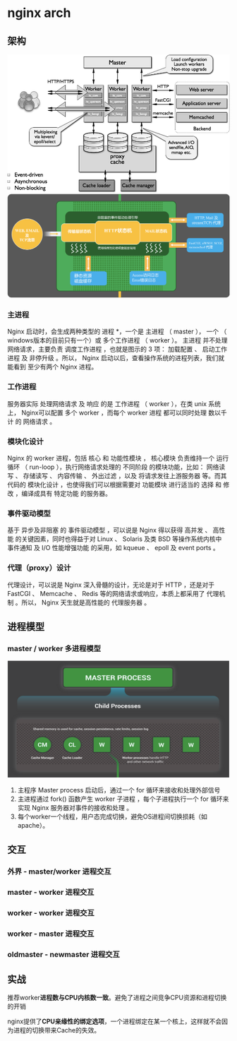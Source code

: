 # nginx arch

## 架构
![ img ](res/nginx-arch.png)
![ img ](res/nginx-inner.png)

### 主进程
Nginx 启动时，会生成两种类型的 进程 *，一个是 主进程 （ master ）， 一个 （ windows版本的目前只有一个）或 多个工作进程 （ worker ）。 主进程 并不处理网络请求，主要负责 调度工作进程 ，也就是图示的 3 项： 加载配置 、 启动工作进程 及 非停升级 。所以， Nginx 启动以后，查看操作系统的进程列表，我们就能看到 至少有两个 Nginx 进程。

### 工作进程
服务器实际 处理网络请求 及 响应 的是 工作进程 （ worker ），在类 unix 系统上， Nginx可以配置 多个 worker ，而每个 worker 进程 都可以同时处理 数以千计 的 网络请求 。

### 模块化设计
Nginx 的 worker 进程，包括 核心 和 功能性模块 ， 核心模块 负责维持一个 运行循环 （ run-loop ），执行网络请求处理的 不同阶段 的模块功能，比如： 网络读写 、 存储读写 、 内容传输 、 外出过滤 ，以及 将请求发往上游服务器 等。而其代码的 模块化设计 ，也使得我们可以根据需要对 功能模块 进行适当的 选择 和 修改 ，编译成具有 特定功能 的服务器。

### 事件驱动模型
基于 异步及非阻塞 的 事件驱动模型 ，可以说是 Nginx 得以获得 高并发 、 高性能 的关键因素，同时也得益于对 Linux 、 Solaris 及类 BSD 等操作系统内核中 事件通知 及 I/O 性能增强功能 的采用，如 kqueue 、 epoll 及 event ports 。

### 代理（proxy）设计
代理设计，可以说是 Nginx 深入骨髓的设计，无论是对于 HTTP ，还是对于 FastCGI 、 Memcache 、 Redis 等的网络请求或响应，本质上都采用了 代理机制 。所以， Nginx 天生就是高性能的 代理服务器 。

## 进程模型
### master / worker 多进程模型
![ img ](res/nginx-proc.png)
1. 主程序 Master process 启动后，通过一个 for 循环来接收和处理外部信号  
2. 主进程通过 fork() 函数产生 worker 子进程 ，每个子进程执行一个 for 循环来实现 Nginx 服务器对事件的接收和处理 。
3. 每个worker一个线程，用户态完成切换，避免OS进程间切换损耗（如apache）。

## 交互
### 外界 - master/worker 进程交互
### master - worker 进程交互
### worker - worker 进程交互
### worker - master 进程交互
### oldmaster - newmaster 进程交互

## 实战
推荐worker**进程数与CPU内核数一致**。避免了进程之间竞争CPU资源和进程切换的开销

nginx提供了**CPU亲缘性的绑定选项**，一个进程绑定在某一个核上，这样就不会因为进程的切换带来Cache的失效。  

